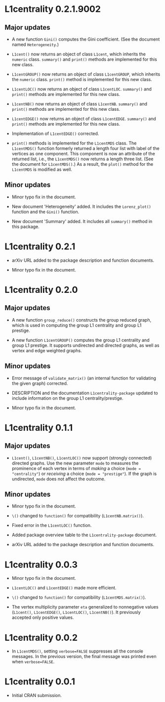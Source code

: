 # L1centrality 0.2.1.9002

## Major updates

* A new function `Gini()` computes the Gini coefficient. (See the document named `Heterogeneity`.)

* `L1cent()` now returns an object of class `L1cent`, which inherits the `numeric` class. `summary()` and `print()` methods are implemented for this new class.

* `L1centGROUP()` now returns an object of class `L1centGROUP`, which inherits the `numeric` class. `print()` method is implemented for this new class.

* `L1centLOC()` now returns an object of class `L1centLOC`. `summary()` and `print()` methods are implemented for this new class.

* `L1centNB()` now returns an object of class `L1centNB`. `summary()` and `print()` methods are implemented for this new class.

* `L1centEDGE()` now returns an object of class `L1centEDGE`. `summary()` and `print()` methods are implemented for this new class.

* Implementation of `L1centEDGE()` corrected.

* `print()` methods is implemented for the `L1centMDS` class. The `L1centMDS()` function formerly returned a length four list with label of the vertices as one component. This component is now an attribute of the returned list, i.e., the `L1centMDS()` now returns a length three list. (See the document for `L1centMDS()`.) As a result, the `plot()` method for the `L1centMDS` is modified as well.

## Minor updates

* Minor typo fix in the document.

* New document 'Heterogeneity' added. It includes the `Lorenz_plot()` function and the `Gini()` function.

* New document 'Summary' added. It includes all `summary()` method in this package. 

# L1centrality 0.2.1

* arXiv URL added to the package description and function documents.

* Minor typo fix in the document.

# L1centrality 0.2.0

## Major updates

* A new function `group_reduce()` constructs the group reduced graph, which is used in computing the group L1 centrality and group L1 prestige.

* A new function `L1centGROUP()` computes the group L1 centrality and group L1 prestige.  It supports undirected and directed graphs, as well as vertex and edge weighted graphs.

## Minor updates

* Error message of `validate_matrix()` (an internal function for validating the given graph) corrected.

* DESCRIPTION and the documentation `L1centrality-package` updated to include information on the group L1 centrality/prestige.

* Minor typo fix in the document.

# L1centrality 0.1.1

## Major updates

* `L1cent()`, `L1centNB()`, `L1centLOC()` now support (strongly connected) directed graphs. Use the new parameter `mode` to measures the prominence of each vertex in terms of *making* a choice (`mode = "centrality"`) or *receiving* a choice (`mode = "prestige"`). If the graph is undirected, `mode` does not affect the outcome. 

## Minor updates

* Minor typo fix in the document.

* `\()` changed to `function()` for compatibility (`L1centNB.matrix()`).

* Fixed error in the `L1centLOC()` function.

* Added package overview table to the `L1centrality-package` document.

* arXiv URL added to the package description and function documents.

# L1centrality 0.0.3

* Minor typo fix in the document.

* `L1centLOC()` and `L1centEDGE()` made more efficient.

* `\()` changed to `function()` for compatibility (`L1centMDS.matrix()`).

* The vertex multiplicity parameter `eta` generalized to nonnegative values (`L1cent()`, `L1centEDGE()`, `L1centLOC()`, `L1centNB()`). It previously accepted only positive values.

# L1centrality 0.0.2

* In `L1centMDS()`, setting `verbose=FALSE` suppresses all the console messages. In the previous version, the final message was printed even when `verbose=FALSE`.

# L1centrality 0.0.1

* Initial CRAN submission.

